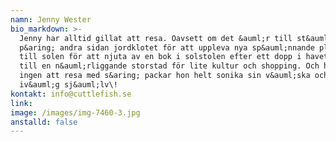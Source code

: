 ```yaml
---
namn: Jenny Wester
bio_markdown: >-
  Jenny har alltid gillat att resa. Oavsett om det &auml;r till st&auml;llen
  p&aring; andra sidan jordklotet för att uppleva nya sp&auml;nnande platser,
  till solen för att njuta av en bok i solstolen efter ett dopp i havet eller
  till en n&auml;rliggande storstad för lite kultur och shopping. Och hittar hon
  ingen att resa med s&aring; packar hon helt sonika sin v&auml;ska och ger sig
  iv&auml;g sj&auml;lv\!
kontakt: info@cuttlefish.se
link:
image: /images/img-7460-3.jpg
anstalld: false
---
```

